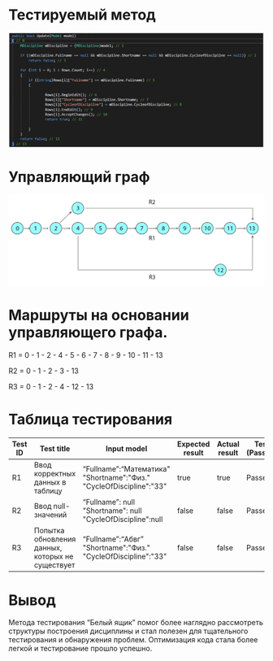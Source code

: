 # Тестируемый метод
![alt text](CODE.png "Тестируемый метод")

# Управляющий граф
![alt text](GRAPH.png "Управляющий граф")

# Маршруты на основании управляющего графа.

R1 = 0 - 1 - 2 - 4 - 5 - 6 - 7 - 8 - 9 - 10 - 11 - 13

R2 = 0 - 1 - 2 - 3 - 13

R3 = 0 - 1 - 2 - 4 - 12 - 13

# Таблица тестирования 

| Test ID | Test title | Input model | Expected result | Actual result | Test status (Passed/Failed)|
| --- | --- | --- | --- | --- | --- |
| R1 | Ввод корректных данных в таблицу | “Fullname”:“Математика" "Shortname":"Физ." "CycleOfDiscipline":"33" | true | true | Passed |
| R2 | Ввод null-значений | “Fullname”: null "Shortname": null "CycleOfDiscipline":null | false | false | Passed |
| R3 | Попытка обновления данных, которых не существует | “Fullname”:“Абвг” "Shortname":"Физ." "CycleOfDiscipline":"33" | false | false | Passed|




# Вывод

Метода тестирования “Белый ящик” помог более наглядно рассмотреть структуры построения дисциплины и стал полезен для тщательного тестирования и обнаружения проблем. 
Оптимизация кода стала более легкой и тестирование прошло успешно.

